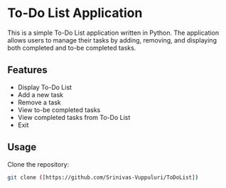 # To-Do List Application

This is a simple To-Do List application written in Python. The application allows users to manage their tasks by adding, removing, and displaying both completed and to-be completed tasks.

## Features

- Display To-Do List 
- Add a new task
- Remove a task
- View to-be completed tasks
- View completed tasks from To-Do List
- Exit

## Usage

Clone the repository:

   ```bash
   git clone ([https://github.com/Srinivas-Vuppuluri/ToDoList])

